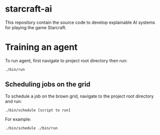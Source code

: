 # starcraft-ai

This repository contain the source code to develop explainable AI systems for playing the game Starcraft.


# Training an agent
To run agent, first navigate to project root directory then run:

`./bin/run`


## Scheduling jobs on the grid
To schedule a job on the brown grid, navigate to the project root directory and run:

`./bin/schedule [script to run]`

For example:

`./bin/schedule ./bin/run`


